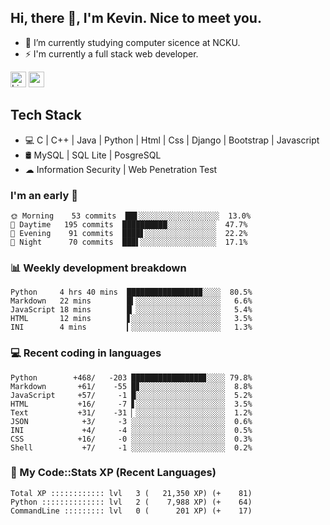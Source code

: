 ## Hi, there 👋, I'm Kevin. Nice to meet you.

- 🌱 I’m currently studying computer sicence at NCKU.
- ⚡ I'm currently a full stack web developer.

<a href="https://www.linkedin.com/in/kevin12686/"><img alt="LinkedIn" src="https://img.shields.io/badge/linkedin%20-%230077B5.svg?&style=for-the-badge&logo=linkedin&logoColor=white" height=25></a>
<a href="https://www.instagram.com/kevin12686/"><img src="https://img.shields.io/badge/instagram-3f729b?&style=for-the-badge&logo=instagram&logoColor=white" height=25></a>

## Tech Stack

* 💻 C | C++ | Java | Python | Html | Css | Django | Bootstrap | Javascript
* 🛢️ MySQL | SQL Lite | PosgreSQL
* ☁ Information Security | Web Penetration Test

### I'm an early 🐤

<!-- early_bird start -->

```text
🌞 Morning    53 commits  ██▋░░░░░░░░░░░░░░░░░░  13.0%
🌆 Daytime   195 commits  ██████████░░░░░░░░░░░  47.7%
🌃 Evening    91 commits  ████▋░░░░░░░░░░░░░░░░  22.2%
🌙 Night      70 commits  ███▌░░░░░░░░░░░░░░░░░  17.1%
```

<!-- early_bird end -->

### 📊 Weekly development breakdown

<!-- code_time start -->

```text
Python     4 hrs 40 mins  ████████████████▉░░░░  80.5%
Markdown   22 mins        █▍░░░░░░░░░░░░░░░░░░░   6.6%
JavaScript 18 mins        █▏░░░░░░░░░░░░░░░░░░░   5.4%
HTML       12 mins        ▋░░░░░░░░░░░░░░░░░░░░   3.5%
INI        4 mins         ▎░░░░░░░░░░░░░░░░░░░░   1.3%
```

<!-- code_time end -->

### 💻 Recent coding in languages

<!-- code_diff start -->

```text
Python        +468/   -203 ████████████████▊░░░░ 79.8%
Markdown       +61/    -55 █▊░░░░░░░░░░░░░░░░░░░  8.8%
JavaScript     +57/     -1 █░░░░░░░░░░░░░░░░░░░░  5.2%
HTML           +16/     -7 ▋░░░░░░░░░░░░░░░░░░░░  3.5%
Text           +31/    -31 ▏░░░░░░░░░░░░░░░░░░░░  1.2%
JSON            +3/     -3 ░░░░░░░░░░░░░░░░░░░░░  0.6%
INI             +4/     -4 ░░░░░░░░░░░░░░░░░░░░░  0.5%
CSS            +16/     -0 ░░░░░░░░░░░░░░░░░░░░░  0.3%
Shell           +7/     -1 ░░░░░░░░░░░░░░░░░░░░░  0.2%
```

<!-- code_diff end -->

### 🧰 My Code::Stats XP (Recent Languages)

<!-- codestats start -->

```text
Total XP :::::::::::: lvl   3 (   21,350 XP) (+    81)
Python :::::::::::::: lvl   2 (    7,988 XP) (+    64)
CommandLine ::::::::: lvl   0 (      201 XP) (+    17)
```

<!-- codestats end -->
